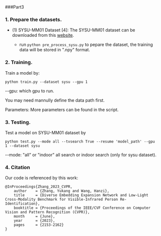 ###Part3




### 1. Prepare the datasets.


- (1) SYSU-MM01 Dataset [4]: The SYSU-MM01 dataset can be downloaded from this [website](http://isee.sysu.edu.cn/project/RGBIRReID.htm).

   - run `python pre_process_sysu.py` to pepare the dataset, the training data will be stored in ".npy" format.



### 2. Training.
Train a model by:
```
python train.py --dataset sysu --gpu 1
```


--gpu: which gpu to run.

You may need mannully define the data path first.

Parameters: More parameters can be found in the script.

### 3. Testing.
Test a model on  SYSU-MM01 dataset by
```
python test.py --mode all --tvsearch True --resume 'model_path' --gpu 1 --dataset sysu
```
--mode: "all" or "indoor" all search or indoor search (only for sysu dataset).




### 4. Citation
Our code is referenced by this work:

```
@InProceedings{Zhang_2023_CVPR,
    author    = {Zhang, Yukang and Wang, Hanzi},
    title     = {Diverse Embedding Expansion Network and Low-Light Cross-Modality Benchmark for Visible-Infrared Person Re-Identification},
    booktitle = {Proceedings of the IEEE/CVF Conference on Computer Vision and Pattern Recognition (CVPR)},
    month     = {June},
    year      = {2023},
    pages     = {2153-2162}
}
```



